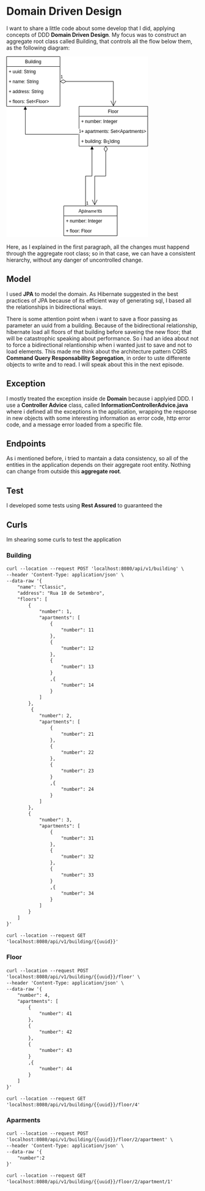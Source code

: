 # Domain Driven Design

I want to share a little code about some develop that I did, applying concepts of DDD **Domain Driven Design**. My focus was to construct an aggregate root class called Building, that controls all the flow below them, as the following diagram:

![](https://github.com/mdymen85/appbuilding/blob/main/appbuilding.drawio.png)

Here, as I explained in the first paragraph, all the changes must happend through the aggregate root class; so in that case, we can have a consistent hierarchy, without any danger of uncontrolled change.

## Model

I used **JPA** to model the domain. As Hibernate suggested in the best practices of JPA because of its efficient way of generating sql, I based all the relationships in bidirectional ways. 

There is some attention point when i want to save a floor passing as parameter an uuid from a building. Because of the bidirectional relationship, hibernate load all floors of that building before saveing the new floor; that will be catastrophic speaking about performance. So i had an idea about not to force a bidirectional relantionship when i wanted just to save and not to load elements. This made me think about the architecture pattern CQRS **Command Query Responsability Segregation**, in order to uste differente objects to write and to read. I will speak about this in the next episode.

## Exception

I mostly treated the exception inside de **Domain** because i applyied DDD. I use a **Controller Advice** class, called **InformationControllerAdvice.java** where i defined all the exceptions in the application, wrapping the response in new objects with some interesting information as error code, http error code, and a message error loaded from a specific file.

## Endpoints

As i mentioned before, i tried to mantain a data consistency, so all of the entities in the application depends on their aggregate root entity. Nothing can change from outside this **aggregate root**.

## Test

I developed some tests using **Rest Assured** to guaranteed the 

## Curls

Im shearing some curls to test the application

### Building

```
curl --location --request POST 'localhost:8080/api/v1/building' \
--header 'Content-Type: application/json' \
--data-raw '{
    "name": "Classic",
    "address": "Rua 10 de Setembro",
    "floors": [
        {
            "number": 1,
            "apartments": [
                {
                    "number": 11            
                },
                {
                    "number": 12            
                },
                {
                    "number": 13            
                }
                ,{
                    "number": 14            
                }
            ]
        },
         {
            "number": 2,
            "apartments": [
                {
                    "number": 21            
                },
                {
                    "number": 22            
                },
                {
                    "number": 23            
                }
                ,{
                    "number": 24            
                }
            ]
        },
        {
            "number": 3,
            "apartments": [
                {
                    "number": 31            
                },           
                {
                    "number": 32            
                },
                {
                    "number": 33            
                }
                ,{
                    "number": 34            
                }
            ]
        }
    ]
}'
```

```
curl --location --request GET 'localhost:8080/api/v1/building/{{uuid}}'
```

### Floor

```
curl --location --request POST 'localhost:8080/api/v1/building/{{uuid}}/floor' \
--header 'Content-Type: application/json' \
--data-raw '{
    "number": 4,
    "apartments": [
        {
            "number": 41         
        },
        {
            "number": 42            
        },
        {
            "number": 43            
        }
        ,{
            "number": 44            
        }
    ]
}'
```

```
curl --location --request GET 'localhost:8080/api/v1/building/{{uuid}}/floor/4'
```

### Aparments

```
curl --location --request POST 'localhost:8080/api/v1/building/{{uuid}}/floor/2/apartment' \
--header 'Content-Type: application/json' \
--data-raw '{
    "number":2
}'
```
```
curl --location --request GET 'localhost:8080/api/v1/building/{{uuid}}/floor/2/apartment/1'
```


